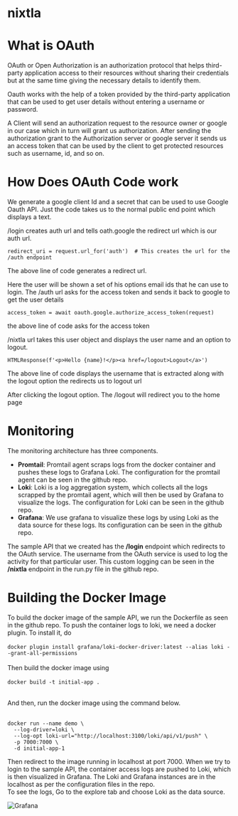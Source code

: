 # nixtla

# What is OAuth

OAuth or Open Authorization is an authorization protocol that helps third-party application access to their resources without sharing their credentials but at the same time giving the necessary details to identify them.

Oauth works with the help of a token provided by the third-party application that can be used to get user details without entering a username or password.

A Client will send an authorization request to the resource owner or google in our case which in turn will grant us authorization. After sending the authorization grant to the Authorization server or google server it sends us an access token that can be used by the client to get protected resources such as username, id, and so on.

# How Does OAuth Code work

We generate a google client Id and a secret that can be used to use Google Oauth API. Just the code takes us to the normal public end point which displays a text.

/login creates auth url and tells oath.google the redirect url which is our auth url.

```
redirect_uri = request.url_for('auth')  # This creates the url for the /auth endpoint
```

The above line of code generates a redirect url.</br>

Here the user will be shown a set of his options email ids that he can use to login. The /auth url asks for the access token and sends it back to google to get the user details

```
access_token = await oauth.google.authorize_access_token(request)
```

the above line of code asks for the access token

/nixtla url takes this user object and displays the user name and an option to logout.

```
HTMLResponse(f'<p>Hello {name}!</p><a href=/logout>Logout</a>')
```

The above line of code displays the username that is extracted along with the logout option the redirects us to logout url

After clicking the logout option. The /logout will redirect you to the home page


# Monitoring

The monitoring architecture has three components. 

+ **Promtail**: Promtail agent scraps logs from the docker container and pushes these logs to Grafana Loki. The configuration for the promtail agent can be seen in the github repo.
+ **Loki**: Loki is a log aggregation system, which collects all the logs scrapped by the promtail agent, which will then be used by Grafana to visualize the logs. The configuration for Loki can be seen in the github repo.
+ **Grafana**: We use grafana to visualize these logs by using Loki as the data source for these logs. Its configuration can be seen in the github repo.

The sample API that we created has the **/login** endpoint which redirects to the OAuth service. The username from the OAuth service is used to log the activity for that particular user. This custom logging can be seen in the **/nixtla** endpoint in the run.py file in the github repo.

# Building the Docker Image

To build the docker image of the sample API, we run the Dockerfile as seen in the github repo. To push the container logs to loki, we need a docker plugin. To install it, do <br><br>
```docker plugin install grafana/loki-docker-driver:latest --alias loki --grant-all-permissions```<br><br>
Then build the docker image using<br><br>
```docker build -t initial-app .```<br><br>

And then, run the docker image using the command below.<br><br>

```
docker run --name demo \                             
  --log-driver=loki \
  --log-opt loki-url="http://localhost:3100/loki/api/v1/push" \
  -p 7000:7000 \
  -d initial-app-1
```

Then redirect to the image running in localhost at port 7000. When we try to login to the sample API, the container access logs are pushed to Loki, which is then visualized in Grafana. The Loki and Grafana instances are in the localhost as per the configuration files in the repo.<br>
To see the logs, Go to the explore tab and choose Loki as the data source.

![Grafana](Grafana_Dashboard.png)
